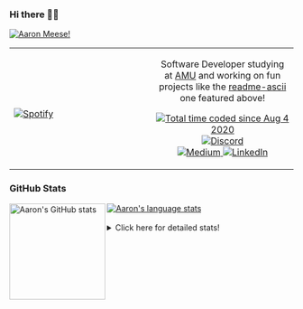### Hi there 👋🏻
[![Aaron Meese!](https://user-images.githubusercontent.com/17814535/88975338-a2aabf00-d27f-11ea-963f-8a19608716b4.png)](https://github.com/ajmeese7/readme-ascii "README ASCII")

<!-- Modified from project here: https://github.com/novatorem/novatorem -->
<table width="100%"> 
  <tr>
  <td width="50%">
      
&nbsp; <br> [![Spotify](https://ajmeese7.vercel.app/api/spotify)](https://open.spotify.com/user/ajmeese)

  </td>
  <td width="50%">
    <p align="center">
    Software Developer studying at <a href="https://www.amu.apus.edu/">AMU</a> and working on fun 
    projects like the <a href="https://github.com/ajmeese7/readme-ascii">readme-ascii</a> one featured above!
    </p>
    <p align="center">
      <a href="https://wakatime.com/@f726891d-3b02-46cd-9b60-e8c59f9e2b14">
        <img src="https://wakatime.com/badge/user/f726891d-3b02-46cd-9b60-e8c59f9e2b14.svg" alt="Total time coded since Aug 4 2020" title="WakaTime" />
      </a>
      <a href="http://link.aaronmeese.com/discord">
        <img src="https://img.shields.io/badge/discord-ajmeese7%234835-369?style=flat-square&logo=discord&logoColor=white&color=purple" alt="Discord" title="Discord">
      </a>
      <br />
      <a href="https://link.aaronmeese.com/medium">
        <img src="https://img.shields.io/badge/medium-ajmeese7-1DB954?style=flat-square&logo=medium&logoColor=white" alt="Medium" title="Medium">
      </a>
      <a href="https://link.aaronmeese.com/linkedin">
        <img src="https://img.shields.io/badge/linkedIn-aaronmeese-1DB954?style=flat-square&logo=linkedin&logoColor=white&color=blue" alt="LinkedIn" title="LinkedIn">
      </a>
    </p>
  </td>

</table>

[//]: <> (The `&nbsp;` is to have Aphelion take up more space)

### GitHub Stats ###

<a href="https://profile-summary-for-github.com/user/ajmeese7">
  <img align="left" height="170px" src="https://github-readme-stats.vercel.app/api?username=ajmeese7&show_icons=true&line_height=27&count_private=true&include_all_commits=true" alt="Aaron's GitHub stats"/>
  <img src="https://github-readme-stats.vercel.app/api/top-langs/?username=ajmeese7&hide_langs_below=5&layout=compact" alt="Aaron's language stats"/>
</a>

<br />
<br />
<details>
<summary>Click here for detailed stats!</summary>

### :zap: Recent Activity
<!--START_SECTION:activity-->
1. 🗣 Commented on [#2118](https://github.com/JanDeDobbeleer/oh-my-posh/issues/2118) in [JanDeDobbeleer/oh-my-posh](https://github.com/JanDeDobbeleer/oh-my-posh)
2. 🗣 Commented on [#2118](https://github.com/JanDeDobbeleer/oh-my-posh/issues/2118) in [JanDeDobbeleer/oh-my-posh](https://github.com/JanDeDobbeleer/oh-my-posh)
3. 🗣 Commented on [#2118](https://github.com/JanDeDobbeleer/oh-my-posh/issues/2118) in [JanDeDobbeleer/oh-my-posh](https://github.com/JanDeDobbeleer/oh-my-posh)
4. 🗣 Commented on [#2118](https://github.com/JanDeDobbeleer/oh-my-posh/issues/2118) in [JanDeDobbeleer/oh-my-posh](https://github.com/JanDeDobbeleer/oh-my-posh)
5. 🗣 Commented on [#23](https://github.com/novatorem/novatorem/issues/23) in [novatorem/novatorem](https://github.com/novatorem/novatorem)
<!--END_SECTION:activity-->

### 🧐 Waka Stats
<!--START_SECTION:waka-->
![Code Time](http://img.shields.io/badge/Code%20Time-972%20hrs%209%20mins-blue)

**🐱 My GitHub Data** 

> 🏆 560 Contributions in the Year 2022
 > 
> 📦 357.6 kB Used in GitHub's Storage 
 > 
> 💼 Opted to Hire
 > 
> 📜 71 Public Repositories 
 > 
> 🔑 27 Private Repositories  
 > 
**I'm an Early 🐤** 

```text
🌞 Morning    275 commits    ██████░░░░░░░░░░░░░░░░░░░   24.71% 
🌆 Daytime    413 commits    █████████░░░░░░░░░░░░░░░░   37.11% 
🌃 Evening    412 commits    █████████░░░░░░░░░░░░░░░░   37.02% 
🌙 Night      13 commits     ░░░░░░░░░░░░░░░░░░░░░░░░░   1.17%

```
📅 **I'm Most Productive on Tuesday** 

```text
Monday       125 commits    ██░░░░░░░░░░░░░░░░░░░░░░░   11.23% 
Tuesday      189 commits    ████░░░░░░░░░░░░░░░░░░░░░   16.98% 
Wednesday    143 commits    ███░░░░░░░░░░░░░░░░░░░░░░   12.85% 
Thursday     156 commits    ███░░░░░░░░░░░░░░░░░░░░░░   14.02% 
Friday       129 commits    ███░░░░░░░░░░░░░░░░░░░░░░   11.59% 
Saturday     184 commits    ████░░░░░░░░░░░░░░░░░░░░░   16.53% 
Sunday       187 commits    ████░░░░░░░░░░░░░░░░░░░░░   16.8%

```


📊 **This Week I Spent My Time On** 

```text
⌚︎ Time Zone: America/New_York

💬 Programming Languages: 
Bash                     7 hrs 1 min         █████████████░░░░░░░░░░░░   53.15% 
CSS                      1 hr 33 mins        ███░░░░░░░░░░░░░░░░░░░░░░   11.76% 
Markdown                 1 hr 23 mins        ██░░░░░░░░░░░░░░░░░░░░░░░   10.5% 
JavaScript               1 hr 18 mins        ██░░░░░░░░░░░░░░░░░░░░░░░   9.89% 
JSON                     33 mins             █░░░░░░░░░░░░░░░░░░░░░░░░   4.2%

🐱‍💻 Projects: 
aaronmeese.com           9 hrs 26 mins       █████████████████░░░░░░░░   71.39% 
aaronmeese.dev           1 hr 58 mins        ███░░░░░░░░░░░░░░░░░░░░░░   14.99% 
nginx                    54 mins             █░░░░░░░░░░░░░░░░░░░░░░░░   6.9% 
meese.enterprises        24 mins             ░░░░░░░░░░░░░░░░░░░░░░░░░   3.12% 
vault                    21 mins             ░░░░░░░░░░░░░░░░░░░░░░░░░   2.72%

```

**I Mostly Code in JavaScript** 

```text
JavaScript               32 repos            ████████████░░░░░░░░░░░░░   50.0% 
HTML                     9 repos             ███░░░░░░░░░░░░░░░░░░░░░░   14.06% 
Python                   5 repos             ██░░░░░░░░░░░░░░░░░░░░░░░   7.81% 
Java                     4 repos             █░░░░░░░░░░░░░░░░░░░░░░░░   6.25% 
CSS                      3 repos             █░░░░░░░░░░░░░░░░░░░░░░░░   4.69%

```



 Last Updated on 22/04/2022 16:04:29 UTC
<!--END_SECTION:waka-->
</details>

